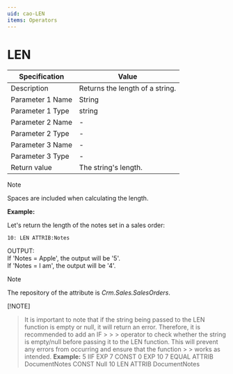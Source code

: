 ```yaml
---
uid: cao-LEN
items: Operators
---
```


# LEN 

| Specification         | Value                                                        |
| --------------------- | ------------------------------------------------------------ |
| Description           | Returns the length of a string.           |
| Parameter 1 Name      | String                                                         |
| Parameter 1 Type      | string                                    |
| Parameter 2 Name      | -                                                            |
| Parameter 2 Type      | -                                                            |
| Parameter 3 Name      | -                                                            |
| Parameter 3 Type      | -                                                            |
| Return value          | The string's length.                                                  |

> [!NOTE] 
> 
> Spaces are included when calculating the length.


**Example:**

Let's return the length of the notes set in a sales order:
```
10: LEN ATTRIB:Notes
```
OUTPUT: 
<br/> If 'Notes = Apple', the output will be '5'.
<br/> If 'Notes = I am', the output will be '4'. 

> [!NOTE] 
> 
> The repository of the attribute is *Crm.Sales.SalesOrders*.

[!NOTE]
> It is important to note that if the string being passed to the LEN function is empty or null, it will return an error. Therefore, it is recommended to add an IF > > > operator to check whether the string is empty/null before passing it to the LEN function. This will prevent any errors from occurring and ensure that the function > > works as intended.
**Example:**
5	IIF	EXP	7	CONST	0	EXP	10
7	EQUAL	ATTRIB	DocumentNotes	CONST	Null
10	LEN	ATTRIB	DocumentNotes
